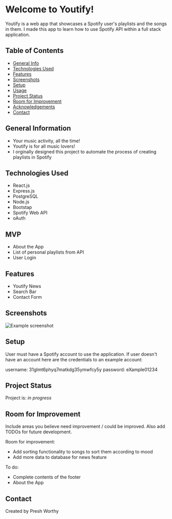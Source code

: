 # Welcome to Youtify! 
Youtify is a web app that showcases a Spotify user's playlists and the songs in them. I made this app to learn how to use Spotify API within a full stack application.
<!-- >> Live demo [_here_](https://www.example.com).  If you have the project hosted somewhere, include the link here. -->

## Table of Contents
* [General Info](#general-information)
* [Technologies Used](#technologies-used)
* [Features](#features)
* [Screenshots](#screenshots)
* [Setup](#setup)
* [Usage](#usage)
* [Project Status](#project-status)
* [Room for Improvement](#room-for-improvement)
* [Acknowledgements](#acknowledgements)
* [Contact](#contact)
<!-- * [License](#license) -->


## General Information
- Your music activity, all the time!
- Youtify is for all music lovers!
- I orginally designed this project to automate the process of creating playlists in Spotify

<!-- You don't have to answer all the questions - just the ones relevant to your project. -->


## Technologies Used
- React.js
- Express.js
- PostgreSQL
- Node.js
- Bootstap
- Spotify Web API
- oAuth


## MVP

- About the App 
- List of personal playlists from API
- User Login

## Features

- Youtify News
- Search Bar
- Contact Form


## Screenshots
![Example screenshot](./client/public/Screen%20Shot%202022-11-23%20at%202.00.46%20PM.png)
<!-- If you have screenshots you'd like to share, include them here. -->


## Setup
User must have a Spotify account to use the application. If user doesn't have an account here are the credentials to an example account:

username: 31glmt6phyq7matkdg35ymwfcy5y
password: eXample01234


## Project Status
Project is: _in progress_ 


## Room for Improvement
Include areas you believe need improvement / could be improved. Also add TODOs for future development.

Room for improvement:
- Add sorting functionality to songs to sort them according to mood
- Add more data to database for news feature

To do:
- Complete contents of the footer
- About the App

## Contact
Created by Presh Worthy


<!-- Optional -->
<!-- ## License -->
<!-- This project is open source and available under the [... License](). -->

<!-- You don't have to include all sections - just the one's relevant to your project -->